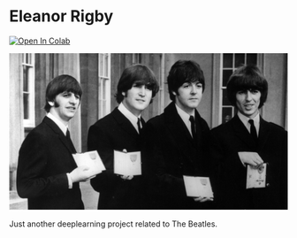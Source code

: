 # Eleanor Rigby

[![Open In Colab](https://colab.research.google.com/assets/colab-badge.svg)](https://colab.research.google.com/github/arierie/eleanor_rigby/blob/master/colab/eleanor_rigby_phi_2_LoRA.ipynb)

<img src="img/beatles.jpeg" alt="In 1965, The Beatles were awarded the Order of Members of the British Empire by the Queen. (dpa / London Express)">

Just another deeplearning project related to The Beatles.
